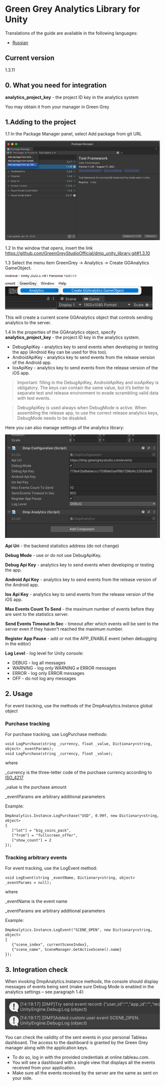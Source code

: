 # Green Grey Analytics Library for Unity
Translations of the guide are available in the following languages:
* [Russian](/README_ruRU.md)

## Current version
1.3.11   

## 0. What you need for integration
**analytics_project_key** - the project ID key in the analytics system

You may obtain it from your manager in Green Grey


## 1.Adding to the project
1.1 In the Package Manager panel, select Add package from git URL

![Add package to project](/.readme/add_package_from_git.png)

1.2 In the window that opens, insert the link https://github.com/GreenGreyStudioOfficial/dmp_unity_library.git#1.3.10

1.3 Select the menu item GreenGrey → Analytics → Create GGAnalytics GameObject.

![Add asset](/.readme/add_asset.png)

This will create a current scene GGAnalytics object that controls sending analytics to the server. 


1.4 In the properties of the GGAnalytics object, specify **analytics_project_key** - the project ID key in the analytics system.

- DebugApiKey - analytics key to send events when developing or testing the app (Android Key can be used for this too).
- AndroidApiKey - analytics key to send events from the release version of the Android app.
- IosApiKey - analytics key to send events from the release version of the iOS app.

> Important: filling in the DebugApiKey, AndroidApiKey and iosApiKey is obligatory. The keys can contain the same value, but it’s better to separate test and release environment to evade scrambling valid data with test events.

> DebugApiKey is used always when DebugMode is active. When assembling the release app, to use the correct release analytics keys, DebugMode needs to be disabled.

Here you can also manage settings of the analytics library:

![Settings](/.readme/properties.png)

**Api Uri** - the backend statistics address (do not change)

**Debug Mode** - use or do not use DebugApiKey.

**Debug Api Key** - analytics key to send events when developing or testing the app.

**Android Api Key** - analytics key to send events from the release version of the Android app.

**Ios Api Key** - analytics key to send events from the release version of the iOS app.

**Max Events Count To Send** - the maximum number of events before they are sent to the statistics server.

**Send Events Timeout In Sec** - timeout after which events will be sent to the server even if they haven't reached the maximum number.

**Register App Pause** - add or not the APP_ENABLE event (when debugging in the editor)

**Log Level** - log level for Unity console:
- DEBUG - log all messages
- WARNING - log only WARNING и ERROR messages
- ERROR - log only ERROR messages
- OFF - do not log any messages


## 2. Usage

For event tracking, use the methods of the DmpAnalytics.Instance global object


### Purchase tracking

For purchase tracking, use LogPurchase methods:

```
void LogPurchase(string _currency, float _value, Dictionary<string, object> _eventParams);
void LogPurchase(string _currency, float _value);
```

where

_currency is the three-letter code of the purchase currency according to [ISO_4217](https://en.wikipedia.org/wiki/ISO_4217#Active_codes)

_value is the purchase amount

_eventParams are arbitrary additional parameters


Example:

```
DmpAnalytics.Instance.LogPurchase("USD", 0.99f, new Dictionary<string, object>
{
   ["lot"] = "big_coins_pack",
   ["from"] = "fullscreen_offer",
   ["show_count"] = 2
});
```

### Tracking arbitrary events

For event tracking, use the LogEvent method:

```
void LogEvent(string _eventName, Dictionary<string, object> _eventParams = null);
```

where

_eventName is the event name

_eventParams are arbitrary additional parameters

Example:
```
DmpAnalytics.Instance.LogEvent("SCENE_OPEN", new Dictionary<string, object>
{
   {"scene_index", currentSceneIndex},
   {"scene_name", SceneManager.GetActiveScene().name}
});
```

## 3. Integration check

When invoking DmpAnalytics.Instance methods, the console should display messages of events being sent (make sure Debug Mode is enabled in the analytics settings – see paragraph 1.4):

![Log](/.readme/log.png)

You can check the validity of the sent events in your personal Tableau dashboard. The access to the dashboard is granted by the Green Grey manager along with the application keys.

* To do so, log in with the provided credentials at online.tableau.com.
* You will see a dashboard with a single view that displays all the events received from your application.
* Make sure all the events received by the server are the same as sent on your side.